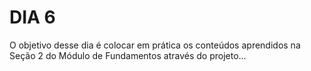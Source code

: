 # DIA 6

O objetivo desse dia é colocar em prática os conteúdos aprendidos na Seção 2 do Módulo de Fundamentos através do projeto...
